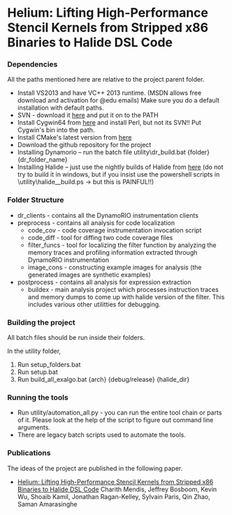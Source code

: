 Helium: Lifting High-Performance Stencil Kernels from Stripped x86 Binaries to Halide DSL Code
==============================================================================================

### Dependencies

All the paths mentioned here are relative to the project parent folder.

*	Install VS2013 and have VC++ 2013 runtime. (MSDN allows free download and activation for @edu emails)
	Make sure you do a default installation with default paths.
*  SVN - download it [here](http://www.visualsvn.com/downloads/) and put it on to the PATH
*  Install Cygwin64 from [here](https://cygwin.com/install.html) and install Perl, but not its SVN!! Put Cygwin's bin into the path.
*  Install CMake's latest version from [here](http://www.cmake.org/download/)
*	Download the github repository for the project
*	Installing Dynamorio – run the batch file utility\dr_build.bat {folder} {dr_folder_name}
*	Installing Halide – just use the nightly builds of Halide from [here](https://drive.google.com/folderview?id=0B3x1cdB8WoSDSy1ZMVZoYmhnaTQ&usp=sharing) (do not try to build it in windows, but if you insist use the powershell scripts in <repo>\utility\halide_<type>_build.ps -> but this is PAINFUL!!)

### Folder Structure

* dr_clients - contains all the DynamoRIO instrumentation clients
* preprocess - contains all analysis for code localization
	+ code_cov - code coverage instrumentation invocation script
	+ code_diff - tool for diffing two code coverage files
	+ filter_funcs - tool for localizing the filter function by analyzing the memory traces and profiling information extracted through DynamoRIO instrumentation
	+ image_cons - constructing example images for analysis (the generated images are synthetic examples)
* postprocess - contains all analysis for expression extraction
	+ buildex - main analysis project which processes instruction traces and memory dumps to come up with halide version of the filter. This includes various other utilitties for debugging.

### Building the project 

All batch files should be run inside their folders.

In the utility folder,

1. Run setup_folders.bat
2. Run setup.bat
3. Run build_all_exalgo.bat {arch} {debug/release} {halide_dir}

### Running the tools

* Run utility/automation_all.py - you can run the entire tool chain or parts of it. Please look at the help of the script to figure out command line arguments.
* There are legacy batch scripts used to automate the tools. 

### Publications

The ideas of the project are published in the following paper.

* [Helium: Lifting High-Performance Stencil Kernels from Stripped x86 Binaries to Halide DSL Code](http://groups.csail.mit.edu/commit/papers/2015/mendis-pldi15-helium.pdf)
Charith Mendis, Jeffrey Bosboom, Kevin Wu, Shoaib Kamil, Jonathan Ragan-Kelley, Sylvain Paris, Qin Zhao, Saman Amarasinghe

